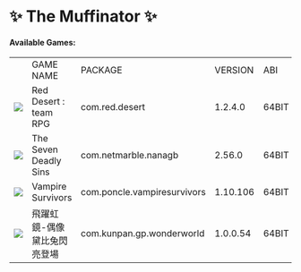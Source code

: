 # ✨ The Muffinator ✨

#### Available Games:
<table>
    <tr>
        <td></td>
        <td>GAME NAME</td>
        <td>PACKAGE</td>
        <td>VERSION</td>
        <td>ABI</td>
        <td>ROOT</td>
    </tr>
    <tr>
        <td><IMG src="https://play-lh.googleusercontent.com/tqVOI0v-GaKt9b6K7K7QuKqvBmzEZ6E0IgvZXHADGKVQ2a-PevUTW0TVeCS8ucdOFiE=s150"></td>
        <td>Red Desert : team RPG</td>
        <td>com.red.desert</td>
        <td>1.2.4.0</td>
        <td>64BIT</td>
        <td>YES</td>
    </tr>
    <tr>
        <td><IMG src="https://play-lh.googleusercontent.com/4SWPSW9VyEJJeL6pR8UKX3WZXuGh2rlnset8QrxcwjLPwHLbtSuVf1cATaCr7HJkbx8=s150"></td>
        <td>The Seven Deadly Sins</td>
        <td>com.netmarble.nanagb</td>
        <td>2.56.0</td>
        <td>64BIT</td>
        <td>YES</td>
    </tr>
    <tr>
        <td><IMG src="https://play-lh.googleusercontent.com/R1dShZj1HNBQzrHhsAD9_F8BRc2FU-nlDMU7OIAIwnMge04QWvNZR-clnXnEd_v30Qo=s150"></td>
        <td>Vampire Survivors</td>
        <td>com.poncle.vampiresurvivors</td>
        <td>1.10.106</td>
        <td>64BIT</td>
        <td>YES</td>
    </tr>
    <tr>
        <td><IMG src="https://play-lh.googleusercontent.com/QMcvCCPLwFkYMowR1U92zvAOjH6Ff8WLPMUsY_ct3qvIAG8yHYwU_y8m_sN-toTub3s=s150"></td>
        <td>飛躍虹鏡-偶像黛比兔閃亮登場</td>
        <td>com.kunpan.gp.wonderworld</td>
        <td>1.0.0.54</td>
        <td>64BIT</td>
        <td>YES</td>
    </tr>
</table>